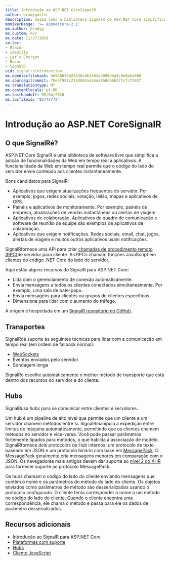 ```yaml
---
title: Introdução ao ASP.NET CoreSignalR
author: bradygaster
description: Saiba como a biblioteca SignalR de ASP.NET Core simplifica a adição de funcionalidades em tempo real aos aplicativos.
monikerRange: '>= aspnetcore-2.1'
ms.author: bradyg
ms.custom: mvc
ms.date: 11/27/2019
no-loc:
- Blazor
- Identity
- Let's Encrypt
- Razor
- SignalR
uid: signalr/introduction
ms.openlocfilehash: 4e968659d23330c4b1403ab998dda9c9e6ebe080
ms.sourcegitcommit: 70e5f982c218db82aa54aa8b8d96b377cfc7283f
ms.translationtype: MT
ms.contentlocale: pt-BR
ms.lasthandoff: 05/04/2020
ms.locfileid: "82775772"
---
```

# <a name="introduction-to-aspnet-core-signalr"></a>Introdução ao ASP.NET CoreSignalR

## <a name="what-is-signalr"></a>O que SignalRé?

ASP.NET Core SignalR é uma biblioteca de software livre que simplifica a adição de funcionalidades da Web em tempo real a aplicativos. A funcionalidade da Web em tempo real permite que o código do lado do servidor envie conteúdo aos clientes instantaneamente.

Bons candidatos para SignalR:

* Aplicativos que exigem atualizações frequentes do servidor. Por exemplo, jogos, redes sociais, votação, leilão, mapas e aplicativos de GPS.
* Painéis e aplicativos de monitoramento. Por exemplo, painéis de empresa, atualizações de vendas instantâneas ou alertas de viagem.
* Aplicativos de colaboração. Aplicativos de quadro de comunicação e software de reunião de equipe são exemplos de aplicativos de colaboração.
* Aplicativos que exigem notificações. Redes sociais, email, chat, jogos, alertas de viagem e muitos outros aplicativos usam notificações.

SignalRfornece uma API para criar [chamadas de procedimento remoto (RPC)](https://wikipedia.org/wiki/Remote_procedure_call)de servidor para cliente. As RPCs chamam funções JavaScript em clientes do código .NET Core do lado do servidor.

Aqui estão alguns recursos do SignalR para ASP.NET Core:

* Lida com o gerenciamento de conexão automaticamente.
* Envia mensagens a todos os clientes conectados simultaneamente. Por exemplo, uma sala de bate-papo.
* Envia mensagens para clientes ou grupos de clientes específicos.
* Dimensiona para lidar com o aumento do tráfego.

A origem é hospedada em um [ SignalR repositório no GitHub](https://github.com/dotnet/AspNetCore/tree/master/src/SignalR).

## <a name="transports"></a>Transportes

SignalRdá suporte às seguintes técnicas para lidar com a comunicação em tempo real (em ordem de fallback normal):

* [WebSockets](https://tools.ietf.org/html/rfc7118)
* Eventos enviados pelo servidor
* Sondagem longa

SignalRo escolhe automaticamente o melhor método de transporte que está dentro dos recursos do servidor e do cliente.

## <a name="hubs"></a>Hubs

SignalRusa *hubs* para se comunicar entre clientes e servidores.

Um hub é um pipeline de alto nível que permite que um cliente e um servidor chamem métodos entre si. SignalRmanipula a expedição entre limites de máquina automaticamente, permitindo que os clientes chamem métodos no servidor e vice-versa. Você pode passar parâmetros fortemente tipados para métodos, o que habilita a associação de modelo. SignalRfornece dois protocolos de Hub internos: um protocolo de texto baseado em JSON e um protocolo binário com base em [MessagePack](https://msgpack.org/).  O MessagePack geralmente cria mensagens menores em comparação com o JSON. Os navegadores mais antigos devem dar suporte ao [nível 2 do XHR](https://caniuse.com/#feat=xhr2) para fornecer suporte ao protocolo MessagePack.

Os hubs chamam o código do lado do cliente enviando mensagens que contêm o nome e os parâmetros do método do lado do cliente. Os objetos enviados como parâmetros de método são desserializados usando o protocolo configurado. O cliente tenta corresponder o nome a um método no código do lado do cliente. Quando o cliente encontra uma correspondência, ele chama o método e passa para ele os dados de parâmetro desserializados.

## <a name="additional-resources"></a>Recursos adicionais

* [Introdução ao SignalR para ASP.NET Core](xref:tutorials/signalr)
* [Plataformas com suporte](xref:signalr/supported-platforms)
* [Hubs](xref:signalr/hubs)
* [Cliente JavaScript](xref:signalr/javascript-client)
